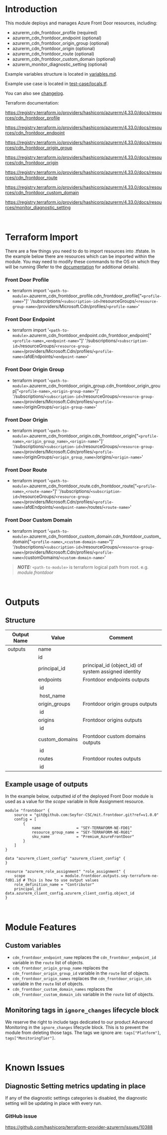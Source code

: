 # Introduction
This module deploys and manages Azure Front Door resources, including:
* azurerm_cdn_frontdoor_profile (required)
* azurerm_cdn_frontdoor_endpoint (optional)
* azurerm_cdn_frontdoor_origin_group (optional)
* azurerm_cdn_frontdoor_origin (optional)
* azurerm_cdn_frontdoor_route (optional)
* azurerm_cdn_frontdoor_custom_domain (optional)
* azurerm_monitor_diagnostic_setting (optional)

Example variables structure is located in [variables.md](variables.md).

Example use case is located in [test-case/locals.tf](test-case/locals.tf).

You can also see [changelog](CHANGELOG.md).

Terraform documentation:

https://registry.terraform.io/providers/hashicorp/azurerm/4.33.0/docs/resources/cdn_frontdoor_profile
  
https://registry.terraform.io/providers/hashicorp/azurerm/4.33.0/docs/resources/cdn_frontdoor_endpoint

https://registry.terraform.io/providers/hashicorp/azurerm/4.33.0/docs/resources/cdn_frontdoor_origin_group

https://registry.terraform.io/providers/hashicorp/azurerm/4.33.0/docs/resources/cdn_frontdoor_origin

https://registry.terraform.io/providers/hashicorp/azurerm/4.33.0/docs/resources/cdn_frontdoor_route

https://registry.terraform.io/providers/hashicorp/azurerm/4.33.0/docs/resources/cdn_frontdoor_custom_domain

https://registry.terraform.io/providers/hashicorp/azurerm/4.33.0/docs/resources/monitor_diagnostic_setting

&nbsp;

# Terraform Import
There are a few things you need to do to import resources into .tfstate. In the example below there are resources which can be imported within the module. You may need to modify these commands to the OS on which they will be running (Refer to the [documentation](https://developer.hashicorp.com/terraform/cli/commands/import#example-import-into-resource-configured-with-for_each) for additional details).
### Front Door Profile
* terraform import '`<path-to-module>`.azurerm_cdn_frontdoor_profile.cdn_frontdoor_profile["`<profile-name>`"]'
'/subscriptions/`<subscription-id>`/resourceGroups/`<resource-group-name>`/providers/Microsoft.Cdn/profiles/`<profile-name>`'

### Front Door Endpoint
* terraform import '`<path-to-module>`.azurerm_cdn_frontdoor_endpoint.cdn_frontdoor_endpoint["`<profile-name>`\_`<endpoint-name>`"]'
'/subscriptions/`<subscription-id>`/resourceGroups/`<resource-group-name>`/providers/Microsoft.Cdn/profiles/`<profile-name>`/afdEndpoints/`<endpoint-name>`'

### Front Door Origin Group
* terraform import '`<path-to-module>`.azurerm_cdn_frontdoor_origin_group.cdn_frontdoor_origin_group["`<profile-name>`\_`<origin-group-name>`"]'
'/subscriptions/`<subscription-id>`/resourceGroups/`<resource-group-name>`/providers/Microsoft.Cdn/profiles/`<profile-name>`/originGroups/`<origin-group-name>`'

### Front Door Origin
* terraform import '`<path-to-module>`.azurerm_cdn_frontdoor_origin.cdn_frontdoor_origin["`<profile-name>`\_`<origin_group_name>`\_`<origin-name>`"]'
'/subscriptions/`<subscription-id>`/resourceGroups/`<resource-group-name>`/providers/Microsoft.Cdn/profiles/`<profile-name>`/originGroups/`<origin_group_name>`/origins/`<origin-name>`'

### Front Door Route
* terraform import '`<path-to-module>`.azurerm_cdn_frontdoor_route.cdn_frontdoor_route["`<profile-name>`\_`<route-name>`"]'
'/subscriptions/`<subscription-id>`/resourceGroups/`<resource-group-name>`/providers/Microsoft.Cdn/profiles/`<profile-name>`/afdEndpoints/`<endpoint-name>`/routes/`<route-name>`'

### Front Door Custom Domain
* terraform import '`<path-to-module>`.azurerm_cdn_frontdoor_custom_domain.cdn_frontdoor_custom_domain["`<profile-name>`\_`<custom-domain-name>`"]'
'/subscriptions/`<subscription-id>`/resourceGroups/`<resource-group-name>`/providers/Microsoft.Cdn/profiles/`<profile-name>`/customDomains/`<custom-domain-name>`'

 > **_NOTE:_** `<path-to-module>` is terraform logical path from root. e.g. _module.frontdoor_

&nbsp;

# Outputs
## Structure
| Output Name | Value           | Comment                                              |
| ----------- | --------------- | ---------------------------------------------------- |
| outputs     | name            |                                                      |
|             | id              |                                                      |
|             | principal_id    | principal_id (object_id) of system assigned identity |
|             | endpoints       | Frontdoor endpoints outputs                          |
|             | &nbsp;id        |                                                      |
|             | &nbsp;host_name |                                                      |
|             | origin_groups   | Frontdoor origin groups outputs                      |
|             | &nbsp;id        |                                                      |
|             | origins         | Frontdoor origins outputs                            |
|             | &nbsp;id        |                                                      |
|             | custom_domains  | Frontdoor custom domains outputs                     |
|             | &nbsp;id        |                                                      |
|             | routes          | Frontdoor routes outputs                             |
|             | &nbsp;id        |                                                      |

## Example usage of outputs
In the example below, outputted _id_ of the deployed Front Door module is used as a value for the _scope_ variable in Role Assignment resource.
```
module "frontdoor" {
    source = "git@github.com:Seyfor-CSC/mit.frontdoor.git?ref=v1.0.0"
    config = [
        {
            name                = "SEY-TERRAFORM-NE-FD01"
            resource_group_name = "SEY-TERRAFORM-NE-RG01"
            sku_name            = "Premium_AzureFrontDoor"
        }
    ]
}

data "azurerm_client_config" "azurerm_client_config" {
}

resource "azurerm_role_assignment" "role_assignment" {
    scope                = module.frontdoor.outputs.sey-terraform-ne-fd01.id # This is how to use output values
    role_definition_name = "Contributor"
    principal_id         = data.azurerm_client_config.azurerm_client_config.object_id
}
```

&nbsp;

# Module Features
## Custom variables
* `cdn_frontdoor_endpoint_name` replaces the `cdn_frontdoor_endpoint_id` variable in the `route` list of objects.
* `cdn_frontdoor_origin_group_name` replaces the `cdn_frontdoor_origin_group_id` variable in the `route` list of objects.
* `cdn_frontdoor_origin_names` replaces the `cdn_frontdoor_origin_ids` variable in the `route` list of objects.
* `cdn_frontdoor_custom_domain_names` replaces the `cdn_frontdoor_custom_domain_ids` variable in the `route` list of objects.
## Monitoring tags in `ignore_changes` lifecycle block
We reserve the right to include tags dedicated to our product Advanced Monitoring in the `ignore_changes` lifecycle block. This is to prevent the module from deleting those tags. The tags we ignore are: `tags["Platform"]`, `tags["MonitoringTier"]`.

&nbsp;

# Known Issues
## Diagnostic Setting metrics updating in place
If any of the diagnostic settings categories is disabled, the diagnostic setting will be updating in place with every run.
### GitHub issue
https://github.com/hashicorp/terraform-provider-azurerm/issues/10388
